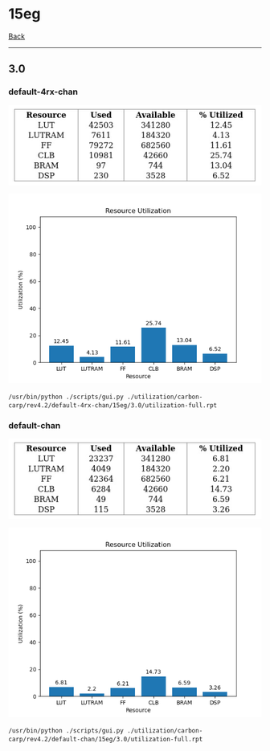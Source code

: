 # 15eg

[Back](<../rev4.2.md>)

---

## 3.0
### default-4rx-chan

<p align="center">
	<img src="../../../../images/carbon-carp/rev4.2/default-4rx-chan/15eg/3.0/table.jpg" />
</p>

<p align="center">
	<img src="../../../../images/carbon-carp/rev4.2/default-4rx-chan/15eg/3.0/graph.png" />
</p>

`/usr/bin/python ./scripts/gui.py ./utilization/carbon-carp/rev4.2/default-4rx-chan/15eg/3.0/utilization-full.rpt`

### default-chan

<p align="center">
	<img src="../../../../images/carbon-carp/rev4.2/default-chan/15eg/3.0/table.jpg" />
</p>

<p align="center">
	<img src="../../../../images/carbon-carp/rev4.2/default-chan/15eg/3.0/graph.png" />
</p>

`/usr/bin/python ./scripts/gui.py ./utilization/carbon-carp/rev4.2/default-chan/15eg/3.0/utilization-full.rpt`

